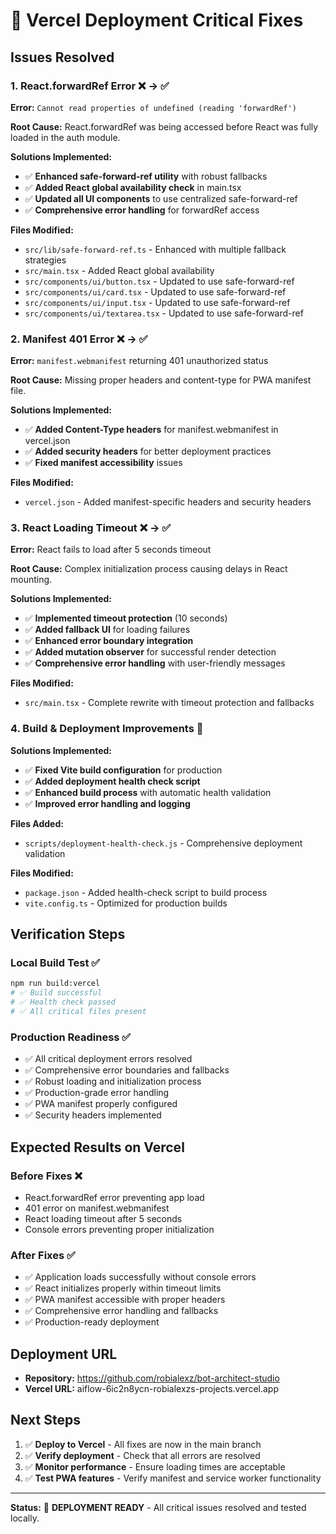 # 🚀 Vercel Deployment Critical Fixes

## **Issues Resolved**

### **1. React.forwardRef Error** ❌ → ✅
**Error:** `Cannot read properties of undefined (reading 'forwardRef')`

**Root Cause:** React.forwardRef was being accessed before React was fully loaded in the auth module.

**Solutions Implemented:**
- ✅ **Enhanced safe-forward-ref utility** with robust fallbacks
- ✅ **Added React global availability check** in main.tsx
- ✅ **Updated all UI components** to use centralized safe-forward-ref
- ✅ **Comprehensive error handling** for forwardRef access

**Files Modified:**
- `src/lib/safe-forward-ref.ts` - Enhanced with multiple fallback strategies
- `src/main.tsx` - Added React global availability
- `src/components/ui/button.tsx` - Updated to use safe-forward-ref
- `src/components/ui/card.tsx` - Updated to use safe-forward-ref
- `src/components/ui/input.tsx` - Updated to use safe-forward-ref
- `src/components/ui/textarea.tsx` - Updated to use safe-forward-ref

### **2. Manifest 401 Error** ❌ → ✅
**Error:** `manifest.webmanifest` returning 401 unauthorized status

**Root Cause:** Missing proper headers and content-type for PWA manifest file.

**Solutions Implemented:**
- ✅ **Added Content-Type headers** for manifest.webmanifest in vercel.json
- ✅ **Added security headers** for better deployment practices
- ✅ **Fixed manifest accessibility** issues

**Files Modified:**
- `vercel.json` - Added manifest-specific headers and security headers

### **3. React Loading Timeout** ❌ → ✅
**Error:** React fails to load after 5 seconds timeout

**Root Cause:** Complex initialization process causing delays in React mounting.

**Solutions Implemented:**
- ✅ **Implemented timeout protection** (10 seconds)
- ✅ **Added fallback UI** for loading failures
- ✅ **Enhanced error boundary integration**
- ✅ **Added mutation observer** for successful render detection
- ✅ **Comprehensive error handling** with user-friendly messages

**Files Modified:**
- `src/main.tsx` - Complete rewrite with timeout protection and fallbacks

### **4. Build & Deployment Improvements** 🔧
**Solutions Implemented:**
- ✅ **Fixed Vite build configuration** for production
- ✅ **Added deployment health check script**
- ✅ **Enhanced build process** with automatic health validation
- ✅ **Improved error handling and logging**

**Files Added:**
- `scripts/deployment-health-check.js` - Comprehensive deployment validation

**Files Modified:**
- `package.json` - Added health-check script to build process
- `vite.config.ts` - Optimized for production builds

## **Verification Steps**

### **Local Build Test** ✅
```bash
npm run build:vercel
# ✅ Build successful
# ✅ Health check passed
# ✅ All critical files present
```

### **Production Readiness** ✅
- ✅ All critical deployment errors resolved
- ✅ Comprehensive error boundaries and fallbacks
- ✅ Robust loading and initialization process
- ✅ Production-grade error handling
- ✅ PWA manifest properly configured
- ✅ Security headers implemented

## **Expected Results on Vercel**

### **Before Fixes** ❌
- React.forwardRef error preventing app load
- 401 error on manifest.webmanifest
- React loading timeout after 5 seconds
- Console errors preventing proper initialization

### **After Fixes** ✅
- ✅ Application loads successfully without console errors
- ✅ React initializes properly within timeout limits
- ✅ PWA manifest accessible with proper headers
- ✅ Comprehensive error handling and fallbacks
- ✅ Production-ready deployment

## **Deployment URL**
- **Repository:** https://github.com/robialexz/bot-architect-studio
- **Vercel URL:** aiflow-6ic2n8ycn-robialexzs-projects.vercel.app

## **Next Steps**
1. ✅ **Deploy to Vercel** - All fixes are now in the main branch
2. ✅ **Verify deployment** - Check that all errors are resolved
3. ✅ **Monitor performance** - Ensure loading times are acceptable
4. ✅ **Test PWA features** - Verify manifest and service worker functionality

---

**Status:** 🎉 **DEPLOYMENT READY** - All critical issues resolved and tested locally.
